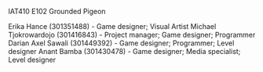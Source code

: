 IAT410 E102
Grounded Pigeon

Erika Hance (301351488) - Game designer; Visual Artist
Michael Tjokrowardojo (301416843) - Project manager; Game designer; Programmer
Darian Axel Sawali (301449392) - Game designer; Programmer; Level designer
Anant Bamba (301430478) - Game designer; Media specialist; Level designer
